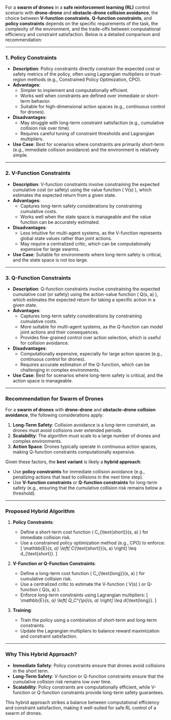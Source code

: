 For a **swarm of drones** in a **safe reinforcement learning (RL)** control scenario with **drone-drone** and **obstacle-drone collision avoidance**, the choice between **V-function constraints**, **Q-function constraints**, and **policy constraints** depends on the specific requirements of the task, the complexity of the environment, and the trade-offs between computational efficiency and constraint satisfaction. Below is a detailed comparison and recommendation:

---

### **1. Policy Constraints**
- **Description**: Policy constraints directly constrain the expected cost or safety metrics of the policy, often using Lagrangian multipliers or trust-region methods (e.g., Constrained Policy Optimization, CPO).
- **Advantages**:
  - Simpler to implement and computationally efficient.
  - Works well when constraints are defined over immediate or short-term behavior.
  - Suitable for high-dimensional action spaces (e.g., continuous control for drones).
- **Disadvantages**:
  - May struggle with long-term constraint satisfaction (e.g., cumulative collision risk over time).
  - Requires careful tuning of constraint thresholds and Lagrangian multipliers.
- **Use Case**: Best for scenarios where constraints are primarily short-term (e.g., immediate collision avoidance) and the environment is relatively simple.

---

### **2. V-Function Constraints**
- **Description**: V-function constraints involve constraining the expected cumulative cost (or safety) using the value function \( V(s) \), which estimates the expected return from a given state.
- **Advantages**:
  - Captures long-term safety considerations by constraining cumulative costs.
  - Works well when the state space is manageable and the value function can be accurately estimated.
- **Disadvantages**:
  - Less intuitive for multi-agent systems, as the V-function represents global state values rather than joint actions.
  - May require a centralized critic, which can be computationally expensive for large swarms.
- **Use Case**: Suitable for environments where long-term safety is critical, and the state space is not too large.

---

### **3. Q-Function Constraints**
- **Description**: Q-function constraints involve constraining the expected cumulative cost (or safety) using the action-value function \( Q(s, a) \), which estimates the expected return for taking a specific action in a given state.
- **Advantages**:
  - Captures long-term safety considerations by constraining cumulative costs.
  - More suitable for multi-agent systems, as the Q-function can model joint actions and their consequences.
  - Provides fine-grained control over action selection, which is useful for collision avoidance.
- **Disadvantages**:
  - Computationally expensive, especially for large action spaces (e.g., continuous control for drones).
  - Requires accurate estimation of the Q-function, which can be challenging in complex environments.
- **Use Case**: Best for scenarios where long-term safety is critical, and the action space is manageable.

---

### **Recommendation for Swarm of Drones**
For a **swarm of drones** with **drone-drone** and **obstacle-drone collision avoidance**, the following considerations apply:
1. **Long-Term Safety**: Collision avoidance is a long-term constraint, as drones must avoid collisions over extended periods.
2. **Scalability**: The algorithm must scale to a large number of drones and complex environments.
3. **Action Space**: Drones typically operate in continuous action spaces, making Q-function constraints computationally expensive.

Given these factors, the **best variant** is likely a **hybrid approach**:
- Use **policy constraints** for immediate collision avoidance (e.g., penalizing actions that lead to collisions in the next time step).
- Use **V-function constraints** or **Q-function constraints** for long-term safety (e.g., ensuring that the cumulative collision risk remains below a threshold).

---

### **Proposed Hybrid Algorithm**
1. **Policy Constraints**:
   - Define a short-term cost function \( C_{\text{short}}(s, a) \) for immediate collision risk.
   - Use a constrained policy optimization method (e.g., CPO) to enforce:
     \[
     \mathbb{E}_{s, a} \left[ C_{\text{short}}(s, a) \right] \leq d_{\text{short}}.
     \]

2. **V-Function or Q-Function Constraints**:
   - Define a long-term cost function \( C_{\text{long}}(s, a) \) for cumulative collision risk.
   - Use a centralized critic to estimate the V-function \( V(s) \) or Q-function \( Q(s, a) \).
   - Enforce long-term constraints using Lagrangian multipliers:
     \[
     \mathbb{E}_{s, a} \left[ Q_C^{\pi}(s, a) \right] \leq d_{\text{long}}.
     \]

3. **Training**:
   - Train the policy using a combination of short-term and long-term constraints.
   - Update the Lagrangian multipliers to balance reward maximization and constraint satisfaction.

---

### **Why This Hybrid Approach?**
- **Immediate Safety**: Policy constraints ensure that drones avoid collisions in the short term.
- **Long-Term Safety**: V-function or Q-function constraints ensure that the cumulative collision risk remains low over time.
- **Scalability**: Policy constraints are computationally efficient, while V-function or Q-function constraints provide long-term safety guarantees.

This hybrid approach strikes a balance between computational efficiency and constraint satisfaction, making it well-suited for safe RL control of a swarm of drones.
